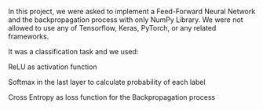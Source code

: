 In this project,
we were asked to implement a Feed-Forward Neural Network and the backpropagation process with only NumPy Library.
We were not allowed to use any of Tensorflow, Keras, PyTorch, or any related frameworks.

It was a classification task and we used:

ReLU as activation function

Softmax in the last layer to calculate probability of each label

Cross Entropy as loss function for the Backpropagation process
